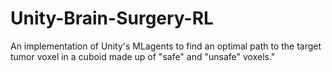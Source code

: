 # Unity-Brain-Surgery-RL
An implementation of Unity's MLagents to find an optimal path to the target tumor voxel in a cuboid made up of "safe" and "unsafe" voxels." 
